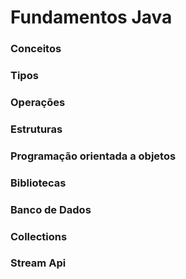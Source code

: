 # Fundamentos Java 

### Conceitos
### Tipos 
### Operações
### Estruturas
### Programação orientada a objetos
### Bibliotecas
### Banco de Dados
### Collections
### Stream Api
